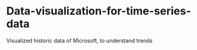 # Data-visualization-for-time-series-data
Visualized historic data of Microsoft, to understand trends
